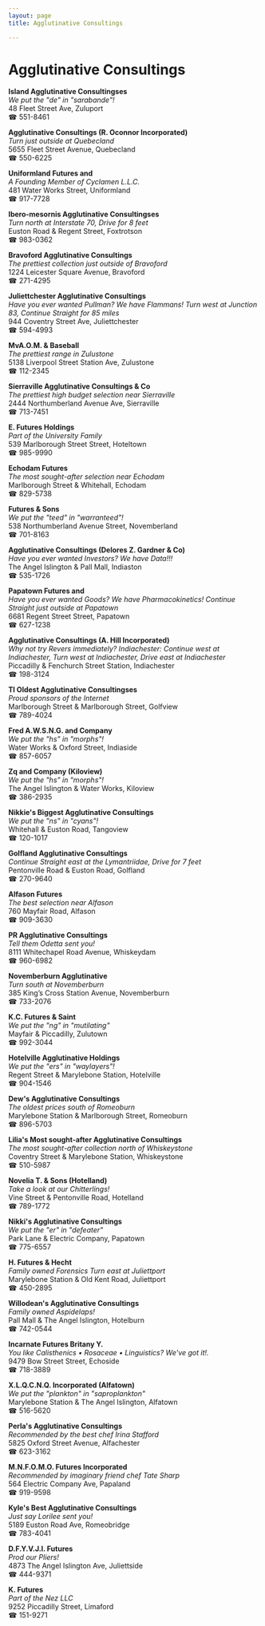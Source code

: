 ```yaml
---
layout: page 
title: Agglutinative Consultings

---
```



# Agglutinative Consultings


 **Island Agglutinative Consultingses**  
_We put the "de" in "sarabande"!_  
48 Fleet Street Ave, Zuluport  
☎ 551-8461

**Agglutinative Consultings (R. Oconnor Incorporated)**  
_Turn just outside at Quebecland_  
5655 Fleet Street Avenue, Quebecland  
☎ 550-6225

**Uniformland Futures and**  
_A Founding Member of Cyclamen L.L.C._  
481 Water Works Street, Uniformland  
☎ 917-7728

**Ibero-mesornis Agglutinative Consultingses**  
_Turn north at Interstate 70, Drive for 8 feet_  
Euston Road & Regent Street, Foxtrotson  
☎ 983-0362

**Bravoford Agglutinative Consultings**  
_The prettiest collection just outside of Bravoford_  
1224 Leicester Square Avenue, Bravoford  
☎ 271-4295

**Juliettchester Agglutinative Consultings**  
_Have you ever wanted Pullman? We have Flammans! 
Turn west at Junction 83, Continue Straight for 85 miles_  
944 Coventry Street Ave, Juliettchester  
☎ 594-4993

**MvA.O.M. & Baseball**  
_The prettiest range in Zulustone_  
5138 Liverpool Street Station Ave, Zulustone  
☎ 112-2345

**Sierraville Agglutinative Consultings & Co**  
_The prettiest high budget selection near Sierraville_  
2444 Northumberland Avenue Ave, Sierraville  
☎ 713-7451

**E. Futures Holdings**  
_Part of the University Family_  
539 Marlborough Street Street, Hoteltown  
☎ 985-9990

**Echodam Futures**  
_The most sought-after selection near Echodam_  
Marlborough Street & Whitehall, Echodam  
☎ 829-5738

**Futures & Sons**  
_We put the "teed" in "warranteed"!_  
538 Northumberland Avenue Street, Novemberland  
☎ 701-8163

**Agglutinative Consultings (Delores Z. Gardner & Co)**  
_Have you ever wanted Investors? We have Data!!!_  
The Angel Islington & Pall Mall, Indiaston  
☎ 535-1726

**Papatown Futures and**  
_Have you ever wanted Goods? We have Pharmacokinetics! 
Continue Straight just outside at Papatown_  
6681 Regent Street Street, Papatown  
☎ 627-1238

**Agglutinative Consultings (A. Hill Incorporated)**  
_Why not try Revers immediately? 
Indiachester: Continue west at Indiachester, Turn west at Indiachester, Drive east at Indiachester_  
Piccadilly & Fenchurch Street Station, Indiachester  
☎ 198-3124

**TI Oldest Agglutinative Consultingses**  
_Proud sponsors of the Internet_  
Marlborough Street & Marlborough Street, Golfview  
☎ 789-4024

**Fred A.W.S.N.G. and Company**  
_We put the "hs" in "morphs"!_  
Water Works & Oxford Street, Indiaside  
☎ 857-6057

**Zq and Company (Kiloview)**  
_We put the "hs" in "morphs"!_  
The Angel Islington & Water Works, Kiloview  
☎ 386-2935

**Nikkie's Biggest Agglutinative Consultings**  
_We put the "ns" in "cyans"!_  
Whitehall & Euston Road, Tangoview  
☎ 120-1017

**Golfland Agglutinative Consultings**  
_Continue Straight east at the Lymantriidae, Drive for 7 feet_  
Pentonville Road & Euston Road, Golfland  
☎ 270-9640

**Alfason Futures**  
_The best selection near Alfason_  
760 Mayfair Road, Alfason  
☎ 909-3630

**PR Agglutinative Consultings**  
_Tell them Odetta sent you!_  
8111 Whitechapel Road Avenue, Whiskeydam  
☎ 960-6982

**Novemberburn Agglutinative**  
_Turn south at Novemberburn_  
385 King’s Cross Station Avenue, Novemberburn  
☎ 733-2076

**K.C. Futures & Saint**  
_We put the "ng" in "mutilating"_  
Mayfair & Piccadilly, Zulutown  
☎ 992-3044

**Hotelville Agglutinative Holdings**  
_We put the "ers" in "waylayers"!_  
Regent Street & Marylebone Station, Hotelville  
☎ 904-1546

**Dew's Agglutinative Consultings**  
_The oldest prices south of Romeoburn_  
Marylebone Station & Marlborough Street, Romeoburn  
☎ 896-5703

**Lilia's Most sought-after Agglutinative Consultings**  
_The most sought-after collection north of Whiskeystone_  
Coventry Street & Marylebone Station, Whiskeystone  
☎ 510-5987

**Novelia T. & Sons (Hotelland)**  
_Take a look at our Chitterlings!_  
Vine Street & Pentonville Road, Hotelland  
☎ 789-1772

**Nikki's Agglutinative Consultings**  
_We put the "er" in "defeater"_  
Park Lane & Electric Company, Papatown  
☎ 775-6557

**H. Futures & Hecht**  
_Family owned Forensics 
Turn east at Juliettport_  
Marylebone Station & Old Kent Road, Juliettport  
☎ 450-2895

**Willodean's Agglutinative Consultings**  
_Family owned Aspidelaps!_  
Pall Mall & The Angel Islington, Hotelburn  
☎ 742-0544

**Incarnate Futures Britany Y.**  
_You like Calisthenics • Rosaceae • Linguistics? We've got it!._  
9479 Bow Street Street, Echoside  
☎ 718-3889

**X.L.Q.C.N.Q. Incorporated (Alfatown)**  
_We put the "plankton" in "saproplankton"_  
Marylebone Station & The Angel Islington, Alfatown  
☎ 516-5620

**Perla's Agglutinative Consultings**  
_Recommended by the best chef Irina Stafford_  
5825 Oxford Street Avenue, Alfachester  
☎ 623-3162

**M.N.F.O.M.O. Futures Incorporated**  
_Recommended by imaginary friend chef Tate Sharp_  
564 Electric Company Ave, Papaland  
☎ 919-9598

**Kyle's Best Agglutinative Consultings**  
_Just say Lorilee sent you!_  
5189 Euston Road Ave, Romeobridge  
☎ 783-4041

**D.F.Y.V.J.I. Futures**  
_Prod our Pliers!_  
4873 The Angel Islington Ave, Juliettside  
☎ 444-9371

**K. Futures**  
_Part of the Nez LLC_  
9252 Piccadilly Street, Limaford  
☎ 151-9271

